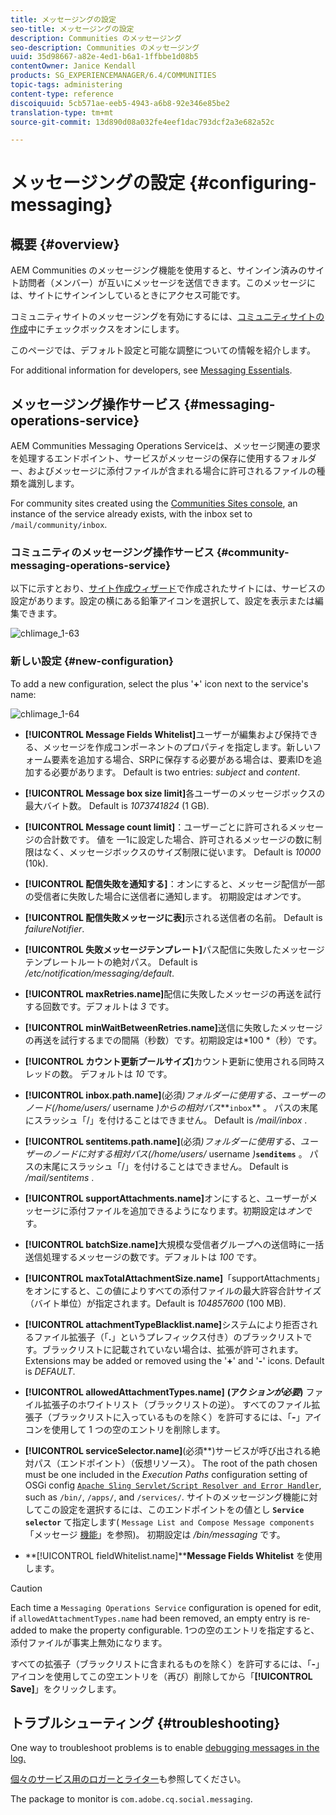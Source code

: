```yaml
---
title: メッセージングの設定
seo-title: メッセージングの設定
description: Communities のメッセージング
seo-description: Communities のメッセージング
uuid: 35d98667-a82e-4ed1-b6a1-1ffbbe1d08b5
contentOwner: Janice Kendall
products: SG_EXPERIENCEMANAGER/6.4/COMMUNITIES
topic-tags: administering
content-type: reference
discoiquuid: 5cb571ae-eeb5-4943-a6b8-92e346e85be2
translation-type: tm+mt
source-git-commit: 13d890d08a032fe4eef1dac793dcf2a3e682a52c

---
```



# メッセージングの設定 {#configuring-messaging}

## 概要 {#overview}

AEM Communities のメッセージング機能を使用すると、サインイン済みのサイト訪問者（メンバー）が互いにメッセージを送信できます。このメッセージには、サイトにサインインしているときにアクセス可能です。

コミュニティサイトのメッセージングを有効にするには、[コミュニティサイトの作成](sites-console.md)中にチェックボックスをオンにします。

このページでは、デフォルト設定と可能な調整についての情報を紹介します。

For additional information for developers, see [Messaging Essentials](essentials-messaging.md).

## メッセージング操作サービス {#messaging-operations-service}

[](http://localhost:4502/system/console/configMgr/com.adobe.cq.social.messaging.client.endpoints.impl.MessagingOperationsServiceImpl) AEM Communities Messaging Operations Serviceは、メッセージ関連の要求を処理するエンドポイント、サービスがメッセージの保存に使用するフォルダー、およびメッセージに添付ファイルが含まれる場合に許可されるファイルの種類を識別します。

For community sites created using the [Communities Sites console](sites-console.md), an instance of the service already exists, with the inbox set to `/mail/community/inbox`.

### コミュニティのメッセージング操作サービス {#community-messaging-operations-service}

以下に示すとおり、[サイト作成ウィザード](sites-console.md)で作成されたサイトには、サービスの設定があります。設定の横にある鉛筆アイコンを選択して、設定を表示または編集できます。

![chlimage_1-63](assets/chlimage_1-63.png)

### 新しい設定 {#new-configuration}

To add a new configuration, select the plus &#39;**+**&#39; icon next to the service&#39;s name:

![chlimage_1-64](assets/chlimage_1-64.png)

* **[!UICONTROL Message Fields Whitelist]**&#x200B;ユーザーが編集および保持できる、メッセージを作成コンポーネントのプロパティを指定します。新しいフォーム要素を追加する場合、SRPに保存する必要がある場合は、要素IDを追加する必要があります。 Default is two entries: *subject* and *content*.

* **[!UICONTROL Message box size limit]**&#x200B;各ユーザーのメッセージボックスの最大バイト数。 Default is *1073741824* (1 GB).

* **[!UICONTROL Message count limit]**：ユーザーごとに許可されるメッセージの合計数です。 値を —1に設定した場合、許可されるメッセージの数に制限はなく、メッセージボックスのサイズ制限に従います。 Default is *10000* (10k).

* **[!UICONTROL 配信失敗を通知する]**：オンにすると、メッセージ配信が一部の受信者に失敗した場合に送信者に通知します。 初期設定は&#x200B;*オン*&#x200B;です。

* **[!UICONTROL 配信失敗メッセージに表]**&#x200B;示される送信者の名前。 Default is *failureNotifier*.

* **[!UICONTROL 失敗メッセージテンプレート]**&#x200B;パス配信に失敗したメッセージテンプレートルートの絶対パス。 Default is */etc/notification/messaging/default*.

* **[!UICONTROL maxRetries.name]**&#x200B;配信に失敗したメッセージの再送を試行する回数です。デフォルトは *3* です。

* **[!UICONTROL minWaitBetweenRetries.name]**&#x200B;送信に失敗したメッセージの再送を試行するまでの間隔（秒数）です。初期設定は*100 *（秒）です。

* **[!UICONTROL カウント更新プールサイズ]**&#x200B;カウント更新に使用される同時スレッドの数。 デフォルトは *10* です。

* **[!UICONTROL inbox.path.name]**(必須&#x200B;*)フォルダーに使用する、ユーザーのノード(/home/users/* username *)からの相対パス***`inbox`** 。 パスの末尾にスラッシュ「/」を付けることはできません。 Default is */mail/inbox* .

* **[!UICONTROL sentitems.path.name]**(必須&#x200B;*)フォルダーに使用する、ユーザーのノードに対する相対パス(/home/users/* username *)***`senditems`** 。 パスの末尾にスラッシュ「/」を付けることはできません。 Default is */mail/sentitems* .

* **[!UICONTROL supportAttachments.name]**&#x200B;オンにすると、ユーザーがメッセージに添付ファイルを追加できるようになります。初期設定は&#x200B;*オン*&#x200B;です。

* **[!UICONTROL batchSize.name]**&#x200B;大規模な受信者グループへの送信時に一括送信処理するメッセージの数です。デフォルトは *100* です。

* **[!UICONTROL maxTotalAttachmentSize.name]**「supportAttachments」をオンにすると、この値によりすべての添付ファイルの最大許容合計サイズ（バイト単位）が指定されます。Default is *104857600* (100 MB).

* **[!UICONTROL attachmentTypeBlacklist.name]**&#x200B;システムにより拒否されるファイル拡張子（「**.**」というプレフィックス付き）のブラックリストです。ブラックリストに記載されていない場合は、拡張が許可されます。 Extensions may be added or removed using the &#39;**+**&#39; and &#39;**-**&#39; icons. Default is *DEFAULT*.

* **[!UICONTROL allowedAttachmentTypes.name]**
   **(アク&#x200B;*ションが必要*)** ファイル拡張子のホワイトリスト（ブラックリストの逆）。 すべてのファイル拡張子（ブラックリストに入っているものを除く）を許可するには、「**-**」アイコンを使用して 1 つの空のエントリを削除します。

* **[!UICONTROL serviceSelector.name]**(必須&#x200B;**)サービスが呼び出される絶対パス（エンドポイント）（仮想リソース）。 The root of the path chosen must be one included in the *Execution Paths* configuration setting of OSGi config [ `Apache Sling Servlet/Script Resolver and Error Handler`](http://localhost:4502/system/console/configMgr/org.apache.sling.servlets.resolver.SlingServletResolver), such as `/bin/`, `/apps/`, and `/services/`. サイトのメッセージング機能に対してこの設定を選択するには、このエンドポイントをの値とし **`Service selector`** て指定します( `Message List and Compose Message components` 「メッセージ [機能](configure-messaging.md)」を参照)。 初期設定は */bin/messaging* です。

* **[!UICONTROL fieldWhitelist.name]****Message Fields Whitelist** を使用します。

>[!CAUTION]
>
>Each time a `Messaging Operations Service` configuration is opened for edit, if `allowedAttachmentTypes.name` had been removed, an empty entry is re-added to make the property configurable. 1つの空のエントリを指定すると、添付ファイルが事実上無効になります。
>
>すべての拡張子（ブラックリストに含まれるものを除く）を許可するには、「**-**」アイコンを使用してこの空エントリを（再び）削除してから「**[!UICONTROL Save]**」をクリックします。

## トラブルシューティング {#troubleshooting}

One way to troubleshoot problems is to enable [debugging messages in the log.](../../help/sites-administering/troubleshooting.md)

[個々のサービス用のロガーとライター](../../help/sites-deploying/configure-logging.md#loggers-and-writers-for-individual-services)も参照してください。

The package to monitor is `com.adobe.cq.social.messaging`.
